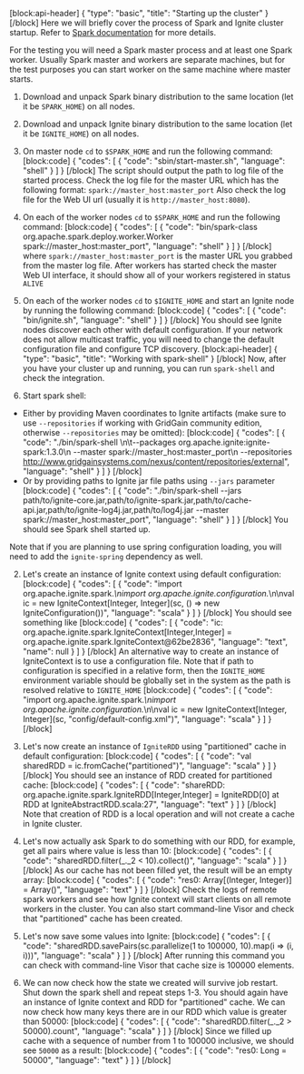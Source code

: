 [block:api-header]
{
  "type": "basic",
  "title": "Starting up the cluster"
}
[/block]
Here we will briefly cover the process of Spark and Ignite cluster startup. Refer to [Spark documentation](https://spark.apache.org/docs/latest/) for more details.

For the testing you will need a Spark master process and at least one Spark worker. Usually Spark master and workers are separate machines, but for the test purposes you can start worker on the same machine where master starts.

1. Download and unpack Spark binary distribution to the same location (let it be `SPARK_HOME`) on all nodes.
3. Download and unpack Ignite binary distribution to the same location (let it be `IGNITE_HOME`) on all nodes.
3. On master node `cd` to `$SPARK_HOME` and run the following command:
[block:code]
{
  "codes": [
    {
      "code": "sbin/start-master.sh",
      "language": "shell"
    }
  ]
}
[/block]
The script should output the path to log file of the started process. Check the log file for the master URL which has the following format: `spark://master_host:master_port` Also check the log file for the Web UI url (usually it is `http://master_host:8080`).

4. On each of the worker nodes `cd` to `$SPARK_HOME` and run the following command:
[block:code]
{
  "codes": [
    {
      "code": "bin/spark-class org.apache.spark.deploy.worker.Worker spark://master_host:master_port",
      "language": "shell"
    }
  ]
}
[/block]
where `spark://master_host:master_port` is the master URL you grabbed from the master log file. After workers has started check the master Web UI interface, it should show all of your workers registered in status `ALIVE`

5. On each of the worker nodes `cd` to `$IGNITE_HOME` and start an Ignite node by running the following command:
[block:code]
{
  "codes": [
    {
      "code": "bin/ignite.sh",
      "language": "shell"
    }
  ]
}
[/block]
You should see Ignite nodes discover each other with default configuration. If your network does not allow multicast traffic, you will need to change the default configuration file and configure TCP discovery.
[block:api-header]
{
  "type": "basic",
  "title": "Working with spark-shell"
}
[/block]
Now, after you have your cluster up and running, you can run `spark-shell` and check the integration.

1. Start spark shell:
 
- Either by providing Maven coordinates to Ignite artifacts (make sure to use `--repositories` if working with GridGain community edition, otherwise `--repositories` may be omitted):
[block:code]
{
  "codes": [
    {
      "code": "./bin/spark-shell \n\t--packages org.apache.ignite:ignite-spark:1.3.0\n  --master spark://master_host:master_port\n  --repositories http://www.gridgainsystems.com/nexus/content/repositories/external",
      "language": "shell"
    }
  ]
}
[/block]
- Or by providing paths to Ignite jar file paths using `--jars` parameter
[block:code]
{
  "codes": [
    {
      "code": "./bin/spark-shell --jars path/to/ignite-core.jar,path/to/ignite-spark.jar,path/to/cache-api.jar,path/to/ignite-log4j.jar,path/to/log4j.jar --master spark://master_host:master_port",
      "language": "shell"
    }
  ]
}
[/block]
You should see Spark shell started up. 

Note that if you are planning to use spring configuration loading, you will need to add the `ignite-spring` dependency as well.

2. Let's create an instance of Ignite context using default configuration:
[block:code]
{
  "codes": [
    {
      "code": "import org.apache.ignite.spark._\nimport org.apache.ignite.configuration._\n\nval ic = new IgniteContext[Integer, Integer](sc, () => new IgniteConfiguration())",
      "language": "scala"
    }
  ]
}
[/block]
You should see something like 
[block:code]
{
  "codes": [
    {
      "code": "ic: org.apache.ignite.spark.IgniteContext[Integer,Integer] = org.apache.ignite.spark.IgniteContext@62be2836",
      "language": "text",
      "name": null
    }
  ]
}
[/block]
An alternative way to create an instance of IgniteContext is to use a configuration file. Note that if path to configuration is specified in a relative form, then the `IGNITE_HOME` environment variable should be globally set in the system as the path is resolved relative to `IGNITE_HOME`
[block:code]
{
  "codes": [
    {
      "code": "import org.apache.ignite.spark._\nimport org.apache.ignite.configuration._\n\nval ic = new IgniteContext[Integer, Integer](sc, \"config/default-config.xml\")",
      "language": "scala"
    }
  ]
}
[/block]
3. Let's now create an instance of `IgniteRDD` using "partitioned" cache in default configuration:
[block:code]
{
  "codes": [
    {
      "code": "val sharedRDD = ic.fromCache(\"partitioned\")",
      "language": "scala"
    }
  ]
}
[/block]
You should see an instance of RDD created for partitioned cache:
[block:code]
{
  "codes": [
    {
      "code": "shareRDD: org.apache.ignite.spark.IgniteRDD[Integer,Integer] = IgniteRDD[0] at RDD at IgniteAbstractRDD.scala:27",
      "language": "text"
    }
  ]
}
[/block]
Note that creation of RDD is a local operation and will not create a cache in Ignite cluster. 

4. Let's now actually ask Spark to do something with our RDD, for example, get all pairs where value is less than 10:
[block:code]
{
  "codes": [
    {
      "code": "sharedRDD.filter(_._2 < 10).collect()",
      "language": "scala"
    }
  ]
}
[/block]
As our cache has not been filled yet, the result will be an empty array:
[block:code]
{
  "codes": [
    {
      "code": "res0: Array[(Integer, Integer)] = Array()",
      "language": "text"
    }
  ]
}
[/block]
Check the logs of remote spark workers and see how Ignite context will start clients on all remote workers in the cluster. You can also start command-line Visor and check that "partitioned" cache has been created.

5. Let's now save some values into Ignite:
[block:code]
{
  "codes": [
    {
      "code": "sharedRDD.savePairs(sc.parallelize(1 to 100000, 10).map(i => (i, i)))",
      "language": "scala"
    }
  ]
}
[/block]
After running this command you can check with command-line Visor that cache size is 100000 elements. 

6. We can now check how the state we created will survive job restart. Shut down the spark shell and repeat steps 1-3. You should again have an instance of Ignite context and RDD for "partitioned" cache. We can now check how many keys there are in our RDD which value is greater than 50000:
[block:code]
{
  "codes": [
    {
      "code": "sharedRDD.filter(_._2 > 50000).count",
      "language": "scala"
    }
  ]
}
[/block]
Since we filled up cache with a sequence of number from 1 to 100000 inclusive, we should see `50000` as a result:
[block:code]
{
  "codes": [
    {
      "code": "res0: Long = 50000",
      "language": "text"
    }
  ]
}
[/block]